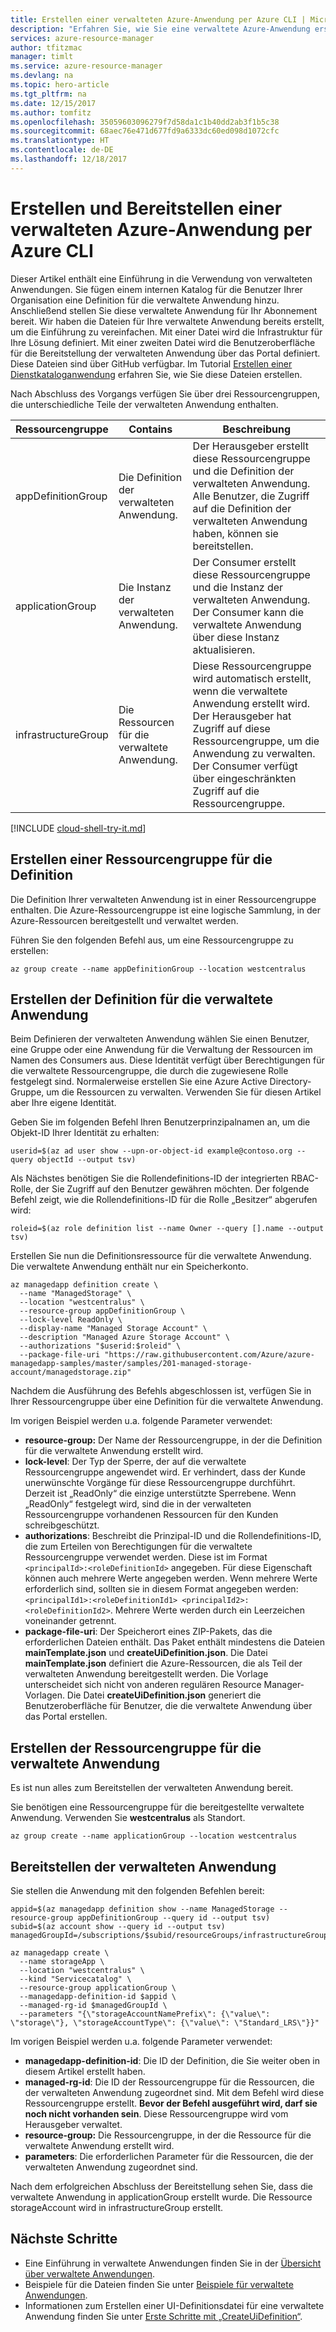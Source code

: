 ```yaml
---
title: Erstellen einer verwalteten Azure-Anwendung per Azure CLI | Microsoft-Dokumentation
description: "Erfahren Sie, wie Sie eine verwaltete Azure-Anwendung erstellen, die für Mitglieder Ihrer Organisation vorgesehen ist."
services: azure-resource-manager
author: tfitzmac
manager: timlt
ms.service: azure-resource-manager
ms.devlang: na
ms.topic: hero-article
ms.tgt_pltfrm: na
ms.date: 12/15/2017
ms.author: tomfitz
ms.openlocfilehash: 35059603096279f7d58da1c1b40dd2ab3f1b5c38
ms.sourcegitcommit: 68aec76e471d677fd9a6333dc60ed098d1072cfc
ms.translationtype: HT
ms.contentlocale: de-DE
ms.lasthandoff: 12/18/2017
---
```

# <a name="create-and-deploy-an-azure-managed-application-with-azure-cli"></a>Erstellen und Bereitstellen einer verwalteten Azure-Anwendung per Azure CLI

Dieser Artikel enthält eine Einführung in die Verwendung von verwalteten Anwendungen. Sie fügen einem internen Katalog für die Benutzer Ihrer Organisation eine Definition für die verwaltete Anwendung hinzu. Anschließend stellen Sie diese verwaltete Anwendung für Ihr Abonnement bereit. Wir haben die Dateien für Ihre verwaltete Anwendung bereits erstellt, um die Einführung zu vereinfachen. Mit einer Datei wird die Infrastruktur für Ihre Lösung definiert. Mit einer zweiten Datei wird die Benutzeroberfläche für die Bereitstellung der verwalteten Anwendung über das Portal definiert. Diese Dateien sind über GitHub verfügbar. Im Tutorial [Erstellen einer Dienstkataloganwendung](publish-service-catalog-app.md) erfahren Sie, wie Sie diese Dateien erstellen.

Nach Abschluss des Vorgangs verfügen Sie über drei Ressourcengruppen, die unterschiedliche Teile der verwalteten Anwendung enthalten.

| Ressourcengruppe | Contains | Beschreibung |
| -------------- | -------- | ----------- |
| appDefinitionGroup | Die Definition der verwalteten Anwendung. | Der Herausgeber erstellt diese Ressourcengruppe und die Definition der verwalteten Anwendung. Alle Benutzer, die Zugriff auf die Definition der verwalteten Anwendung haben, können sie bereitstellen. |
| applicationGroup | Die Instanz der verwalteten Anwendung. | Der Consumer erstellt diese Ressourcengruppe und die Instanz der verwalteten Anwendung. Der Consumer kann die verwaltete Anwendung über diese Instanz aktualisieren. |
| infrastructureGroup | Die Ressourcen für die verwaltete Anwendung. | Diese Ressourcengruppe wird automatisch erstellt, wenn die verwaltete Anwendung erstellt wird. Der Herausgeber hat Zugriff auf diese Ressourcengruppe, um die Anwendung zu verwalten. Der Consumer verfügt über eingeschränkten Zugriff auf die Ressourcengruppe. |

[!INCLUDE [cloud-shell-try-it.md](../../includes/cloud-shell-try-it.md)]

## <a name="create-a-resource-group-for-definition"></a>Erstellen einer Ressourcengruppe für die Definition

Die Definition Ihrer verwalteten Anwendung ist in einer Ressourcengruppe enthalten. Die Azure-Ressourcengruppe ist eine logische Sammlung, in der Azure-Ressourcen bereitgestellt und verwaltet werden.

Führen Sie den folgenden Befehl aus, um eine Ressourcengruppe zu erstellen:

```azurecli-interactive
az group create --name appDefinitionGroup --location westcentralus
```

## <a name="create-the-managed-application-definition"></a>Erstellen der Definition für die verwaltete Anwendung

Beim Definieren der verwalteten Anwendung wählen Sie einen Benutzer, eine Gruppe oder eine Anwendung für die Verwaltung der Ressourcen im Namen des Consumers aus. Diese Identität verfügt über Berechtigungen für die verwaltete Ressourcengruppe, die durch die zugewiesene Rolle festgelegt sind. Normalerweise erstellen Sie eine Azure Active Directory-Gruppe, um die Ressourcen zu verwalten. Verwenden Sie für diesen Artikel aber Ihre eigene Identität.

Geben Sie im folgenden Befehl Ihren Benutzerprinzipalnamen an, um die Objekt-ID Ihrer Identität zu erhalten:

```azurecli-interactive
userid=$(az ad user show --upn-or-object-id example@contoso.org --query objectId --output tsv)
```

Als Nächstes benötigen Sie die Rollendefinitions-ID der integrierten RBAC-Rolle, der Sie Zugriff auf den Benutzer gewähren möchten. Der folgende Befehl zeigt, wie die Rollendefinitions-ID für die Rolle „Besitzer“ abgerufen wird:

```azurecli-interactive
roleid=$(az role definition list --name Owner --query [].name --output tsv)
```

Erstellen Sie nun die Definitionsressource für die verwaltete Anwendung. Die verwaltete Anwendung enthält nur ein Speicherkonto.

```azurecli-interactive
az managedapp definition create \
  --name "ManagedStorage" \
  --location "westcentralus" \
  --resource-group appDefinitionGroup \
  --lock-level ReadOnly \
  --display-name "Managed Storage Account" \
  --description "Managed Azure Storage Account" \
  --authorizations "$userid:$roleid" \
  --package-file-uri "https://raw.githubusercontent.com/Azure/azure-managedapp-samples/master/samples/201-managed-storage-account/managedstorage.zip"
```

Nachdem die Ausführung des Befehls abgeschlossen ist, verfügen Sie in Ihrer Ressourcengruppe über eine Definition für die verwaltete Anwendung. 

Im vorigen Beispiel werden u.a. folgende Parameter verwendet:

* **resource-group:** Der Name der Ressourcengruppe, in der die Definition für die verwaltete Anwendung erstellt wird.
* **lock-level**: Der Typ der Sperre, der auf die verwaltete Ressourcengruppe angewendet wird. Er verhindert, dass der Kunde unerwünschte Vorgänge für diese Ressourcengruppe durchführt. Derzeit ist „ReadOnly“ die einzige unterstützte Sperrebene. Wenn „ReadOnly“ festgelegt wird, sind die in der verwalteten Ressourcengruppe vorhandenen Ressourcen für den Kunden schreibgeschützt.
* **authorizations**: Beschreibt die Prinzipal-ID und die Rollendefinitions-ID, die zum Erteilen von Berechtigungen für die verwaltete Ressourcengruppe verwendet werden. Diese ist im Format `<principalId>:<roleDefinitionId>` angegeben. Für diese Eigenschaft können auch mehrere Werte angegeben werden. Wenn mehrere Werte erforderlich sind, sollten sie in diesem Format angegeben werden: `<principalId1>:<roleDefinitionId1> <principalId2>:<roleDefinitionId2>`. Mehrere Werte werden durch ein Leerzeichen voneinander getrennt.
* **package-file-uri**: Der Speicherort eines ZIP-Pakets, das die erforderlichen Dateien enthält. Das Paket enthält mindestens die Dateien **mainTemplate.json** und **createUiDefinition.json**. Die Datei **mainTemplate.json** definiert die Azure-Ressourcen, die als Teil der verwalteten Anwendung bereitgestellt werden. Die Vorlage unterscheidet sich nicht von anderen regulären Resource Manager-Vorlagen. Die Datei **createUiDefinition.json** generiert die Benutzeroberfläche für Benutzer, die die verwaltete Anwendung über das Portal erstellen.

## <a name="create-resource-group-for-managed-application"></a>Erstellen der Ressourcengruppe für die verwaltete Anwendung

Es ist nun alles zum Bereitstellen der verwalteten Anwendung bereit. 

Sie benötigen eine Ressourcengruppe für die bereitgestellte verwaltete Anwendung. Verwenden Sie **westcentralus** als Standort.

```azurecli-interactive
az group create --name applicationGroup --location westcentralus
```

## <a name="deploy-the-managed-application"></a>Bereitstellen der verwalteten Anwendung

Sie stellen die Anwendung mit den folgenden Befehlen bereit:

```azurecli-interactive
appid=$(az managedapp definition show --name ManagedStorage --resource-group appDefinitionGroup --query id --output tsv)
subid=$(az account show --query id --output tsv)
managedGroupId=/subscriptions/$subid/resourceGroups/infrastructureGroup

az managedapp create \
  --name storageApp \
  --location "westcentralus" \
  --kind "Servicecatalog" \
  --resource-group applicationGroup \
  --managedapp-definition-id $appid \
  --managed-rg-id $managedGroupId \
  --parameters "{\"storageAccountNamePrefix\": {\"value\": \"storage\"}, \"storageAccountType\": {\"value\": \"Standard_LRS\"}}"
```

Im vorigen Beispiel werden u.a. folgende Parameter verwendet:

* **managedapp-definition-id**: Die ID der Definition, die Sie weiter oben in diesem Artikel erstellt haben.
* **managed-rg-id**: Die ID der Ressourcengruppe für die Ressourcen, die der verwalteten Anwendung zugeordnet sind. Mit dem Befehl wird diese Ressourcengruppe erstellt. **Bevor der Befehl ausgeführt wird, darf sie noch nicht vorhanden sein**. Diese Ressourcengruppe wird vom Herausgeber verwaltet. 
* **resource-group:** Die Ressourcengruppe, in der die Ressource für die verwaltete Anwendung erstellt wird.
* **parameters**: Die erforderlichen Parameter für die Ressourcen, die der verwalteten Anwendung zugeordnet sind.

Nach dem erfolgreichen Abschluss der Bereitstellung sehen Sie, dass die verwaltete Anwendung in applicationGroup erstellt wurde. Die Ressource storageAccount wird in infrastructureGroup erstellt.

## <a name="next-steps"></a>Nächste Schritte

* Eine Einführung in verwaltete Anwendungen finden Sie in der [Übersicht über verwaltete Anwendungen](overview.md).
* Beispiele für die Dateien finden Sie unter [Beispiele für verwaltete Anwendungen](https://github.com/Azure/azure-managedapp-samples/tree/master/samples).
* Informationen zum Erstellen einer UI-Definitionsdatei für eine verwaltete Anwendung finden Sie unter [Erste Schritte mit „CreateUiDefinition“](create-uidefinition-overview.md).
